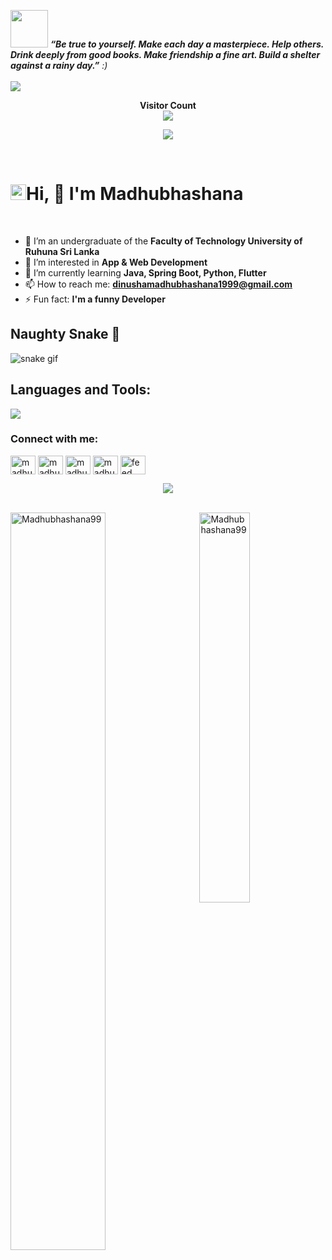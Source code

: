 <img src="https://media.giphy.com/media/LnQjpWaON8nhr21vNW/giphy.gif" width="60"> <em><b>“Be true to yourself. Make each day a masterpiece. Help others. Drink deeply from good books. Make friendship a fine art. Build a shelter against a rainy day.”</b> :)</em><br><br>
![](https://github.com/halfrost/halfrost/blob/master/icons/header_1.png)

<p align="center"> 
  <b>Visitor Count</b><br>
  <img src="https://profile-counter.glitch.me/Madhubhashana99/count.svg" />
</p>

<p align="right">
 <!-- <a href="https://github.com/Madhubhashana99">
    <img src="https://komarev.com/ghpvc/?username=Madhubhashana99&style=flat-square&color=040404" alt="GitHub visitors" />
  </a>-->
  
</p>


<p align="center">
 <a href="#"><img src="https://readme-typing-svg.herokuapp.com?lines=Make+it+Work+;Make+it+right+;Make+it+fast&center=true&width=500&height=50"></a>
</p>

<br>
<h1 align="left" id="macropower-title"><img src="https://media.giphy.com/media/hvRJCLFzcasrR4ia7z/giphy.gif" width="25px"></a>Hi, 👋 I'm Madhubhashana</h1>
<br>

- 🔭 I’m an undergraduate of the <b>Faculty of Technology University of Ruhuna Sri Lanka</b>
- 👀 I’m interested in <b>App & Web Development</b>
- 🌱 I’m currently learning <b>Java, Spring Boot, Python, Flutter</b>
- 📫 How to reach me: <b>dinushamadhubhashana1999@gmail.com</b>
- ⚡ Fun fact: <b>I'm a funny Developer</b>

<h2>Naughty Snake 🐍</h2>

![snake gif](https://github.com/sumanshekhar698/sumanshekhar698/blob/output/github-contribution-grid-snake.svg)
<!--<h3 align="center">I'm an undergraduate at University of Ruhuna in Sri Lanka (Bachelor of Information and Communication Technology Honours)</h3>-->

<h2 align="left">Languages and Tools:</h2>

<p align="left">
  <a href="https://skillicons.dev">
    <img src="https://skillicons.dev/icons?i=java,spring,hibernate,idea,eclipse,vscode,vim,redis,mongodb,mysql,html,css,js,bootstrap,sqlite,py,docker,netlify,git,gitlab,stackoverflow,nginx,jenkins&perline=12" /></a>
  </p>

<h3 align="left">Connect with me:</h3>
<p align="left">
<a href="https://www.linkedin.com/in/madhubhashana-mahindarathne-389061230" target="blank"><img align="center" src="https://raw.githubusercontent.com/rahuldkjain/github-profile-readme-generator/master/src/images/icons/Social/linked-in-alt.svg" alt="madhubhashana mahindarathne" height="30" width="40" /></a>
<a href="https://www.facebook.com/madhubhashana.mahindarathna" target="blank"><img align="center" src="https://raw.githubusercontent.com/rahuldkjain/github-profile-readme-generator/master/src/images/icons/Social/facebook.svg" alt="madhubhashana mahindarathna" height="30" width="40" /></a>
<a href="http://www.instagram.com/madhubhashana_99" target="blank"><img align="center" src="https://raw.githubusercontent.com/rahuldkjain/github-profile-readme-generator/master/src/images/icons/Social/instagram.svg" alt="madhubhashana99" height="30" width="40" /></a>
<a href="https://dribbble.com/madubhashana" target="blank"><img align="center" src="https://raw.githubusercontent.com/rahuldkjain/github-profile-readme-generator/master/src/images/icons/Social/dribbble.svg" alt="madhubhashana mahindarathne" height="30" width="40" /></a>
<a href="https://www.youtube.com/@feedhub3164" target="blank"><img align="center" src="https://raw.githubusercontent.com/rahuldkjain/github-profile-readme-generator/master/src/images/icons/Social/youtube.svg" alt="feed hub" height="30" width="40" /></a>
</p>

<p align="center">
  <a href="#"><img src="https://readme-typing-svg.herokuapp.com?lines=Coding+is+the+modern-day+equivalent+of+magic&center=true&width=500&height=50"></a>
</p>

<br>
<a href="#Madhubhashana99-title">
  <img width="55%" src="https://github-readme-stats.vercel.app/api?username=Madhubhashana99&show_icons=true&title_color=18d26e&icon_color=18d26e&text_color=ffffff&bg_color=040404&border_color=18d26e" alt="Madhubhashana99" align="left" />
</a>

<a href="#Madhubhashana99-title">
  <img width="40%" src="https://github-readme-stats.vercel.app/api/top-langs/?username=Madhubhashana99&title_color=18d26e&text_color=ffffff&bg_color=040404&langs_count=8&layout=compact&border_color=18d26e" alt="Madhubhashana99" align="right" />
</a>
